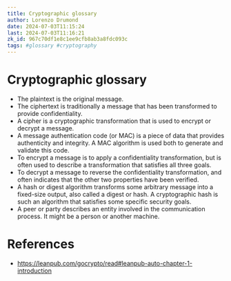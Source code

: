 ```yaml
---
title: Cryptographic glossary
author: Lorenzo Drumond
date: 2024-07-03T11:15:24
last: 2024-07-03T11:16:21
zk_id: 967c70df1e8c1ee9cfb8ab3a8fdc093c
tags: #glossary #cryptography
---
```



# Cryptographic glossary

- The plaintext is the original message.
- The ciphertext is traditionally a message that has been transformed to provide confidentiality.
- A cipher is a cryptographic transformation that is used to encrypt or decrypt a message.
- A message authentication code (or MAC) is a piece of data that provides authenticity and integrity. A MAC algorithm is used both to generate and validate this code.
- To encrypt a message is to apply a confidentiality transformation, but is often used to describe a transformation that satisfies all three goals.
- To decrypt a message to reverse the confidentiality transformation, and often indicates that the other two properties have been verified.
- A hash or digest algorithm transforms some arbitrary message into a fixed-size output, also called a digest or hash. A cryptographic hash is such an algorithm that satisfies some specific security goals.
- A peer or party describes an entity involved in the communication process. It might be a person or another machine.

# References
- https://leanpub.com/gocrypto/read#leanpub-auto-chapter-1-introduction
